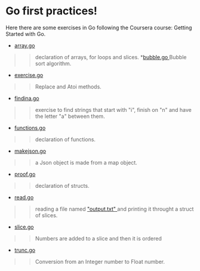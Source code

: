 # Go first practices!

Here there are some exercises in Go following the Coursera course: Getting Started with Go.

* <a href="https://github.com/Juandavid716/Go_first_steps/blob/master/array.go">array.go </a> 
>> declaration of arrays, for loops and slices.
*<a href="https://github.com/Juandavid716/Go_first_steps/blob/master/bubble.go">bubble.go </a> 
>> Bubble sort algorithm.
* <a href="https://github.com/Juandavid716/Go_first_steps/blob/master/exercise.go">exercise.go </a> 
>> Replace and Atoi methods.
* <a href="https://github.com/Juandavid716/Go_first_steps/blob/master/findina.go">findina.go </a> 
>> exercise to find strings that start with "i", finish on "n" and have the letter "a" between them.
* <a href="https://github.com/Juandavid716/Go_first_steps/blob/master/functions.go">functions.go </a>
>> declaration of functions.
* <a href="https://github.com/Juandavid716/Go_first_steps/blob/master/makejson.go">makejson.go </a>
>> a Json object is made from a map object.
* <a href="https://github.com/Juandavid716/Go_first_steps/blob/master/proof.go">proof.go </a>
>> declaration of structs.
* <a href="https://github.com/Juandavid716/Go_first_steps/blob/master/read.go"> read.go </a>
>> reading a file named <a href="https://github.com/Juandavid716/Go_first_steps/blob/master/output.txt"> "output.txt" </a> and printing it throught a struct of slices.
* <a href="https://github.com/Juandavid716/Go_first_steps/blob/master/read.go"> slice.go </a> 
>> Numbers are added to a slice and then it is ordered
* <a href="https://github.com/Juandavid716/Go_first_steps/blob/master/trunc.go"> trunc.go </a>
>> Conversion from an Integer number to Float number.



